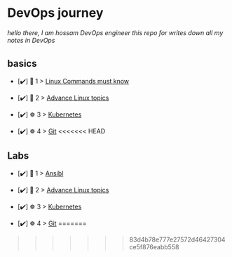 # DevOps journey

###### hello there, I am hossam DevOps engineer   this repo for writes down all my notes in DevOps 

## basics

- [✔️] 🐧 1  > [Linux Commands must know](linux/LinuxCommands.md)
- [✔️] 🐧 2  > [ Advance Linux topics ](linux/advance_linux.md)

- [✔️] ☸️  3  > [Kubernetes](linux/kubernetes.md)

- [✔️] ☸️  4  > [Git](linux/git.md)
<<<<<<< HEAD

## Labs

- [✔️] 🐧 1  > [Ansibl](linux/ansible.md)
- [✔️] 🐧 2  > [ Advance Linux topics ](linux/advance_linux.md)

- [✔️] ☸️  3  > [Kubernetes](linux/kubernetes.md)

- [✔️] ☸️  4  > [Git](linux/git.md)
=======
>>>>>>> 83d4b78e777e27572d46427304ce5f876eabb558
